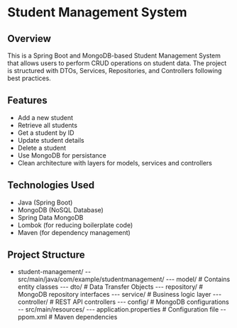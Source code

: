 # Student Management System

## Overview

This is a Spring Boot and MongoDB-based Student Management System that allows users to perform CRUD operations on student data. The project is structured with DTOs, Services, Repositories, and Controllers following best practices.

## Features
- Add a new student
- Retrieve all students
- Get a student by ID
- Update student details
- Delete a student
- Use MongoDB for persistance
- Clean architecture with layers for models, services and controllers

## Technologies Used
- Java (Spring Boot)
- MongoDB (NoSQL Database)
- Spring Data MongoDB
- Lombok (for reducing boilerplate code)
- Maven (for dependency management)

## Project Structure

- student-management/
-- src/main/java/com/example/studentmanagement/
--- model/                  # Contains entity classes
--- dto/                    # Data Transfer Objects
--- repository/             # MongoDB repository interfaces
--- service/                # Business logic layer
--- controller/             # REST API controllers
--- config/                 # MongoDB configurations
-- src/main/resources/
--- application.properties  # Configuration file
-- ppom.xml                                    # Maven dependencies

